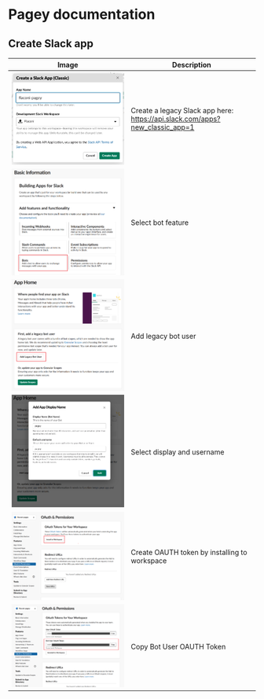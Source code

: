 # Pagey documentation


## Create Slack app

| Image       | Description |
|-------------|-------------|
| ![](02.png) | Create a legacy Slack app here: https://api.slack.com/apps?new_classic_app=1 |
| ![](03.png) | Select bot feature |
| ![](04.png) | Add legacy bot user |
| ![](05.png) | Select display and username |
| ![](06.png) | Create OAUTH token by installing to workspace |
| ![](07.png) | Copy Bot User OAUTH Token |
